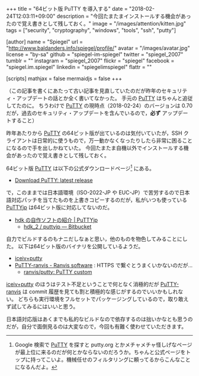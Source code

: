 +++
title = "64ビット版 PuTTY を導入する"
date = "2018-02-24T12:03:11+09:00"
description = "今回たまたまインストールする機会があったので覚え書きとして残しておく。"
image = "/images/attention/kitten.jpg"
tags = ["security", "cryptography", "windows", "tools", "ssh", "putty"]

[author]
  name      = "Spiegel"
  url       = "http://www.baldanders.info/spiegel/profile/"
  avatar    = "/images/avatar.jpg"
  license   = "by-sa"
  github    = "spiegel-im-spiegel"
  twitter   = "spiegel_2007"
  tumblr    = ""
  instagram = "spiegel_2007"
  flickr    = "spiegel"
  facebook  = "spiegel.im.spiegel"
  linkedin  = "spiegelimspiegel"
  flattr    = ""

[scripts]
  mathjax = false
  mermaidjs = false
+++

（この記事を書くにあたって古い記事を見直していたのだが昨年のセキュリティ・アップデートの話とか全く書いてなかった。
手元の [PuTTY] はちゃんと追従してたのに。
ちうわけで [PuTTY] の現時点（2018-02-24）のバージョンは 0.70 だが，過去のセキュリティ・アップデートを含んでいるので，**必ず** アップデートすること）

昨年あたりから [PuTTY] の64ビット版が出ているのは気付いていたが，SSH クライアントは日常的に使うもので，万一動かなくなったりしたら非常に困ることになるので手を出しかねていた。
今回たまたま自機以外でインストールする機会があったので覚え書きとして残しておく。

64ビット版 [PuTTY] は以下の公式ダウンロードページ[^pt1] にある。

[^pt1]: Google 検索で [PuTTY] を探すと putty.org とかメチャメチャ怪しげなページが最上位に来るのだが何とかならないのだろうか。ちゃんと公式ページをトップに持ってこいよ。機械任せのフィルタリングに頼ってるからこんなことになるんだよ。

- [Download PuTTY: latest release](https://www.chiark.greenend.org.uk/~sgtatham/putty/latest.html)

で，このままでは日本語環境（ISO-2022-JP や EUC-JP）で苦労するので日本語対応パッチを当てたものを上書きコピーするのだが，私がいつも使っている [PuTTYjp] は64ビット版に対応してないのだ。

- [hdk の自作ソフトの紹介 | PuTTYjp](http://hp.vector.co.jp/authors/VA024651/PuTTYkj.html)
    - [hdk_2 / puttyjp — Bitbucket](https://bitbucket.org/hdk_2/puttyjp)

自力でビルドするのもナニだしなぁと思い，他のものを物色してみることにした。
以下は64ビット版のバイナリを公開しているようだ。

- [iceiv+putty](http://ice.hotmint.com/putty/)
- [PuTTY-ranvis - Ranvis software](http://www.ranvis.com/putty) : HTTPS で繋ぐとうまくいかないのだが...
    - [ranvis/putty: PuTTY custom](https://github.com/ranvis/putty)

[iceiv+putty] のほうはテスト不足ということで何となく消極的だが [PuTTY-ranvis] は commit 履歴を見ても割と積極的な感じがするのでいいかもしれない。
どちらも実行環境をフルセットでパッケージングしているので，取り敢えず試してみるにはいいと思う。

日本語対応版はあくまでも私的なビルドなので依存するのは拙いかなとも思うのだが，自分で面倒見るのは大変なので，今回も有難く使わせていただきます。

[PuTTY]: http://www.chiark.greenend.org.uk/~sgtatham/putty/ "PuTTY: a free telnet/ssh client"
[PuTTYjp]: http://hp.vector.co.jp/authors/VA024651/PuTTYkj.html "hdk の自作ソフトの紹介 | PuTTYjp"
[iceiv+putty]: http://ice.hotmint.com/putty/
[PuTTY-ranvis]: http://www.ranvis.com/putty "PuTTY-ranvis - Ranvis software"
